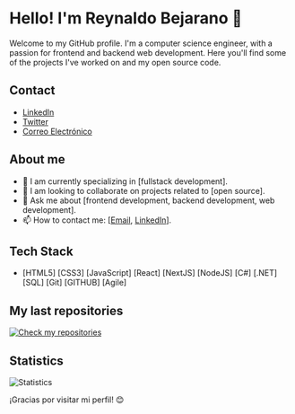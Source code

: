 # Hello! I'm Reynaldo Bejarano 👋

Welcome to my GitHub profile. I'm a computer science engineer, with a passion for frontend and backend web development. Here you'll find some of the projects I've worked on and my open source code.

## Contact

- [LinkedIn](https://www.linkedin.com/in/reynaldo-bejarano/LinkedIn)
- [Twitter](https://x.com/Rbjsz)
- [Correo Electrónico](mailto:reynaldo.bjsz@gmail.com)

## About me

- 🌱 I am currently specializing in [fullstack development].
- 👯 I am looking to collaborate on projects related to [open source].
- 💬 Ask me about [frontend development, backend development, web development].
- 📫 How to contact me: [[Email](mailto:reynaldo.bjsz@gmail.com), [LinkedIn](https://www.linkedin.com/in/reynaldo-bejarano/LinkedIn)].

## Tech Stack

- [HTML5] [CSS3] [JavaScript] [React] [NextJS] [NodeJS] [C#] [.NET] [SQL] [Git] [GITHUB] [Agile]

## My last repositories

[![Check my repositories](https://github-readme-stats.vercel.app/api/pin/?username=reynaldo-bejarano&repo=nombre-del-repositorio)](https://github.com/reynaldo-bejarano?tab=repositories)

## Statistics

![Statistics](https://github-readme-stats.vercel.app/api?username=reynaldo-bejarano-github&show_icons=true&count_private=true&hide_title=true&hide=prs&hide_rank=true&theme=dark)

¡Gracias por visitar mi perfil! 😊
